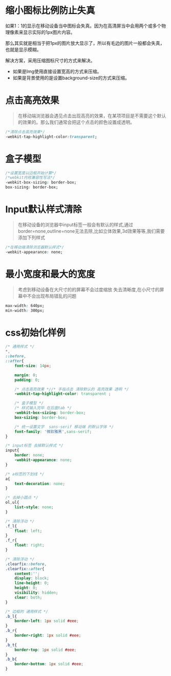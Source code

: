 # 缩小图标比例防止失真

如果1：1的显示在移动设备当中图标会失真。因为在高清屏当中会用两个或多个物理像素来显示实际的1px图片内容。

那么其实就是相当于把1px的图片放大显示了，所以有毛边的图片一般都会失真，也就是显示模糊。

解决方案，采用压缩图标尺寸的方式来解决。

- 如果是Img使用直接设置宽高的方式来压缩。
- 如果是背景使用的是设置background-size的方式来压缩。

# 点击高亮效果

>在移动端浏览器会遇见点击出现高亮的效果，在某项项目是不需要这个默认的效果的。那么我们通常会把这个点击的颜色设置成透明。

```css
/*清除点击高亮效果*/
-webkit-tap-highlight-color:transparent;
```

# 盒子模型

```css
/*设置宽度以边框开始计算*/
/*webkit内核兼容性写法*/
-webkit-box-sizing: border-box;
box-sizing: border-box;
```

# Input默认样式清除

>在移动设备的浏览器中input标签一般会有默认的样式,通过border=none,outline=none无法去除,比如立体效果,3d效果等等,我们需要添加下列样式

```css
/*在移动端清除浏览器默认样式*/
-webkit-appearance: none;
```

# 最小宽度和最大的宽度

>考虑到移动设备在大尺寸的的屏幕不会过度缩放 失去清晰度,在小尺寸的屏幕中不会出现布局错乱的问题

```css
max-width: 640px;  
min-width: 300px;
```

# css初始化样例

```css
/* 通用样式 */
*,
::before,
::after{
	font-size: 14px;

	margin: 0;
	padding: 0;

	/* 点击高亮效果 *//* 手指点击 清除默认的 高亮效果 透明 */
	-webkit-tap-highlight-color: transparent ;

	/* 盒子模型 */
	/* 样式输入完毕 在后面tab */
	-webkit-box-sizing: border-box;
	box-sizing: border-box;

	/* 统一设置文字  sans-serif 移动端 的默认字体 */
	font-family: '微软雅黑',sans-serif;
}

/* input标签 去掉默认样式 */
input{
	border: none;
	-webkit-appearance: none;
}

/* a标签的下划线 */
a{
	text-decoration: none;
}

/* 去掉小圆点 */
ol,ul{
	list-style: none;
}

/* 清除浮动 */
.f_l{
	float: left;
}
.f_r{
	float: right;
}

/* 清除浮动 */
.clearfix::before,
.clearfix::after{
	content:'';
	display: block;
	line-height: 0;
	height: 0;
	visibility: hidden;
	clear: both;
}

/* 边框的 通用样式 */
.b_l{
	border-left: 1px solid #eee;
}
.b_r{
	border-right: 1px solid #eee;
}
.b_t{
	border-top: 1px solid #eee;
}
.b_b{
	border-bottom: 1px solid #eee;
}
```
